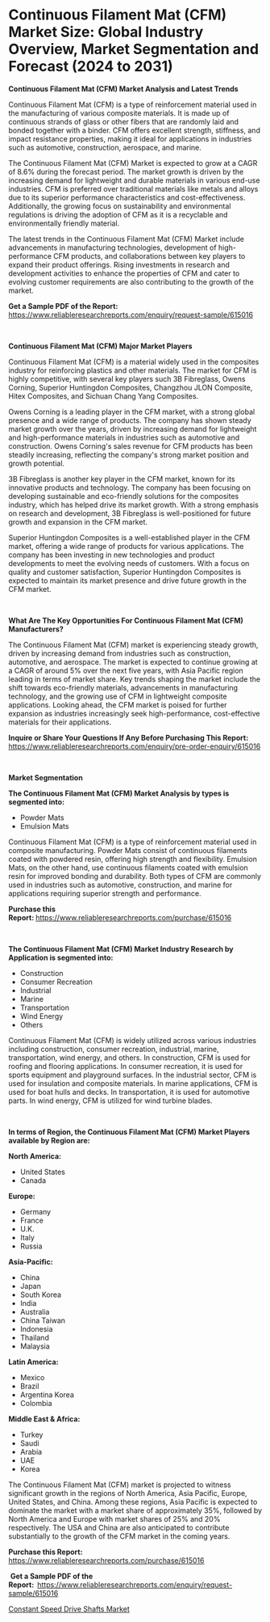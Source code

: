 <p><h1>Continuous Filament Mat (CFM) Market Size: Global Industry Overview, Market Segmentation and Forecast (2024 to 2031)</h1></p><p><strong>Continuous Filament Mat (CFM) Market Analysis and Latest Trends</strong></p>
<p><p>Continuous Filament Mat (CFM) is a type of reinforcement material used in the manufacturing of various composite materials. It is made up of continuous strands of glass or other fibers that are randomly laid and bonded together with a binder. CFM offers excellent strength, stiffness, and impact resistance properties, making it ideal for applications in industries such as automotive, construction, aerospace, and marine.</p><p>The Continuous Filament Mat (CFM) Market is expected to grow at a CAGR of 8.6% during the forecast period. The market growth is driven by the increasing demand for lightweight and durable materials in various end-use industries. CFM is preferred over traditional materials like metals and alloys due to its superior performance characteristics and cost-effectiveness. Additionally, the growing focus on sustainability and environmental regulations is driving the adoption of CFM as it is a recyclable and environmentally friendly material.</p><p>The latest trends in the Continuous Filament Mat (CFM) Market include advancements in manufacturing technologies, development of high-performance CFM products, and collaborations between key players to expand their product offerings. Rising investments in research and development activities to enhance the properties of CFM and cater to evolving customer requirements are also contributing to the growth of the market.</p></p>
<p><strong>Get a Sample PDF of the Report:&nbsp;</strong> <a href="https://www.reliableresearchreports.com/enquiry/request-sample/615016">https://www.reliableresearchreports.com/enquiry/request-sample/615016</a></p>
<p>&nbsp;</p>
<p><strong>Continuous Filament Mat (CFM) Major Market Players</strong></p>
<p><p>Continuous Filament Mat (CFM) is a material widely used in the composites industry for reinforcing plastics and other materials. The market for CFM is highly competitive, with several key players such 3B Fibreglass, Owens Corning, Superior Huntingdon Composites, Changzhou JLON Composite, Hitex Composites, and Sichuan Chang Yang Composites.</p><p>Owens Corning is a leading player in the CFM market, with a strong global presence and a wide range of products. The company has shown steady market growth over the years, driven by increasing demand for lightweight and high-performance materials in industries such as automotive and construction. Owens Corning's sales revenue for CFM products has been steadily increasing, reflecting the company's strong market position and growth potential.</p><p>3B Fibreglass is another key player in the CFM market, known for its innovative products and technology. The company has been focusing on developing sustainable and eco-friendly solutions for the composites industry, which has helped drive its market growth. With a strong emphasis on research and development, 3B Fibreglass is well-positioned for future growth and expansion in the CFM market.</p><p>Superior Huntingdon Composites is a well-established player in the CFM market, offering a wide range of products for various applications. The company has been investing in new technologies and product developments to meet the evolving needs of customers. With a focus on quality and customer satisfaction, Superior Huntingdon Composites is expected to maintain its market presence and drive future growth in the CFM market.</p></p>
<p>&nbsp;</p>
<p><strong>What Are The Key Opportunities For Continuous Filament Mat (CFM) Manufacturers?</strong></p>
<p><p>The Continuous Filament Mat (CFM) market is experiencing steady growth, driven by increasing demand from industries such as construction, automotive, and aerospace. The market is expected to continue growing at a CAGR of around 5% over the next five years, with Asia Pacific region leading in terms of market share. Key trends shaping the market include the shift towards eco-friendly materials, advancements in manufacturing technology, and the growing use of CFM in lightweight composite applications. Looking ahead, the CFM market is poised for further expansion as industries increasingly seek high-performance, cost-effective materials for their applications.</p></p>
<p><strong>Inquire or Share Your Questions If Any Before Purchasing This Report:</strong> <a href="https://www.reliableresearchreports.com/enquiry/pre-order-enquiry/615016">https://www.reliableresearchreports.com/enquiry/pre-order-enquiry/615016</a></p>
<p>&nbsp;</p>
<p><strong>Market Segmentation</strong></p>
<p><strong>The Continuous Filament Mat (CFM) Market Analysis by types is segmented into:</strong></p>
<p><ul><li>Powder Mats</li><li>Emulsion Mats</li></ul></p>
<p><p>Continuous Filament Mat (CFM) is a type of reinforcement material used in composite manufacturing. Powder Mats consist of continuous filaments coated with powdered resin, offering high strength and flexibility. Emulsion Mats, on the other hand, use continuous filaments coated with emulsion resin for improved bonding and durability. Both types of CFM are commonly used in industries such as automotive, construction, and marine for applications requiring superior strength and performance.</p></p>
<p><strong>Purchase this Report:&nbsp;</strong><a href="https://www.reliableresearchreports.com/purchase/615016">https://www.reliableresearchreports.com/purchase/615016</a></p>
<p>&nbsp;</p>
<p><strong>The Continuous Filament Mat (CFM) Market Industry Research by Application is segmented into:</strong></p>
<p><ul><li>Construction</li><li>Consumer Recreation</li><li>Industrial</li><li>Marine</li><li>Transportation</li><li>Wind Energy</li><li>Others</li></ul></p>
<p><p>Continuous Filament Mat (CFM) is widely utilized across various industries including construction, consumer recreation, industrial, marine, transportation, wind energy, and others. In construction, CFM is used for roofing and flooring applications. In consumer recreation, it is used for sports equipment and playground surfaces. In the industrial sector, CFM is used for insulation and composite materials. In marine applications, CFM is used for boat hulls and decks. In transportation, it is used for automotive parts. In wind energy, CFM is utilized for wind turbine blades.</p></p>
<p>&nbsp;</p>
<p><strong>In terms of Region, the Continuous Filament Mat (CFM) Market Players available by Region are:</strong></p>
<p>
    <p> <strong> North America: </strong>
        <ul>
            <li>United States</li>
            <li>Canada</li>
        </ul>
        </p> 
    <p> <strong> Europe: </strong>
        <ul>
            <li>Germany</li>
            <li>France</li>
            <li>U.K.</li>
            <li>Italy</li>
            <li>Russia</li>
        </ul>
        </p> 
    <p> <strong> Asia-Pacific: </strong>
        <ul>
            <li>China</li>
            <li>Japan</li>
            <li>South Korea</li>
            <li>India</li>
            <li>Australia</li>
            <li>China Taiwan</li>
            <li>Indonesia</li>
            <li>Thailand</li>
            <li>Malaysia</li>
        </ul>
        </p> 
    <p> <strong> Latin America: </strong>
        <ul>
            <li>Mexico</li>
            <li>Brazil</li>
            <li>Argentina Korea</li>
            <li>Colombia</li>
        </ul>
        </p> 
    <p> <strong> Middle East & Africa: </strong>
        <ul>
            <li>Turkey</li>
            <li>Saudi</li>
            <li>Arabia</li>
            <li>UAE</li>
            <li>Korea</li>
        </ul>
    </p>
    </p>
<p><p>The Continuous Filament Mat (CFM) market is projected to witness significant growth in the regions of North America, Asia Pacific, Europe, United States, and China. Among these regions, Asia Pacific is expected to dominate the market with a market share of approximately 35%, followed by North America and Europe with market shares of 25% and 20% respectively. The USA and China are also anticipated to contribute substantially to the growth of the CFM market in the coming years.</p></p>
<p><strong>Purchase this Report: </strong><a href="https://www.reliableresearchreports.com/purchase/615016">https://www.reliableresearchreports.com/purchase/615016</a></p>
<p>&nbsp;<strong>Get a Sample PDF of the Report:&nbsp;&nbsp;</strong><a href="https://www.reliableresearchreports.com/enquiry/request-sample/615016">https://www.reliableresearchreports.com/enquiry/request-sample/615016</a></p>
<p><strong></strong></p>
<p><p><a href="https://noble-drawer-34c.notion.site/Constant-Speed-Drive-Shafts-Market-Analysis-and-Market-Size-Global-Industry-Overview-Market-Segmen-8afd2709b3284007a4be93f6647ed382">Constant Speed Drive Shafts Market</a></p></p>